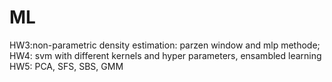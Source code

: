# ML
HW3:non-parametric density estimation: parzen window and mlp methode;
HW4: svm with different kernels and hyper parameters, ensambled learning
HW5: PCA, SFS, SBS, GMM
